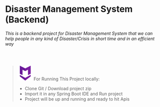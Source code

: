 **Disaster Management System (Backend)**
========================================

_This is a backend project for Disaster Management System that we can help people in any kind of Disaster/Crisis in short time and in an efficient way_

<br>
<br>


> ![alt text](https://github.com/adam-p/markdown-here/raw/master/src/common/images/icon48.png "Logo Title Text 1") For Running This Project locally: 
> <br>
>  - Clone Git / Download project zip
>  - Import it in any Spring Boot IDE and Run project
>  - Project will be up and running and ready to hit Apis

